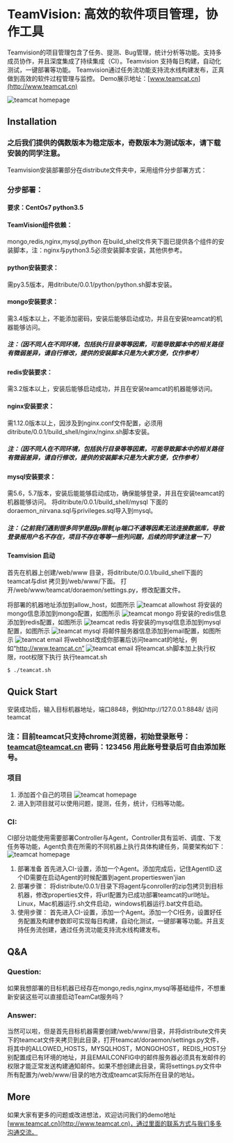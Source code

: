 # TeamVision: 高效的软件项目管理，协作工具

Teamvision的项目管理包含了任务、提测、Bug管理，统计分析等功能。支持多成员协作，并且深度集成了持续集成（CI）。Teamvision 支持每日构建，自动化测试，一键部署等功能。 Teamvision通过任务流功能支持流水线构建发布，正真做到高效的软件过程管理与监控。
Demo展示地址：[www.teamcat.cn](http://www.teamcat.cn)

![teamcat homepage](screenshots/Teamcat_homepage.jpg)

## Installation

### 之后我们提供的偶数版本为稳定版本，奇数版本为测试版本，请下载安装的同学注意。

Teamvision安装部署部分在distribute文件夹中，采用组件分步部署方式：

### 分步部署：
#### 要求：CentOs7  python3.5
#### TeamVision组件依赖：
mongo,redis,nginx,mysql,python
在build_shell文件夹下面已提供各个组件的安装脚本，注：nginx与python3.5必须安装脚本安装，其他供参考。
#### python安装要求：
需py3.5版本，用ditribute/0.0.1/python/python.sh脚本安装。
#### mongo安装要求：
需3.4版本以上，不能添加密码，安装后能够启动成功，并且在安装teamcat的机器能够访问。
##### 注：（因不同人在不同环境，包括执行目录等等因素，可能导致脚本中的相关路径有微弱差异，请自行修改，提供的安装脚本只是为大家方便，仅作参考）
#### redis安装要求：
需3.2版本以上，安装后能够启动成功，并且在安装teamcat的机器能够访问。
#### nginx安装要求：
需1.12.0版本以上，因涉及到nginx.conf文件配置，必须用ditribute/0.0.1/build_shell/nginx/nginx.sh脚本安装。
##### 注：（因不同人在不同环境，包括执行目录等等因素，可能导致脚本中的相关路径有微弱差异，请自行修改，提供的安装脚本只是为大家方便，仅作参考）
#### mysql安装要求：
需5.6，5.7版本，安装后能能够启动成功，确保能够登录，并且在安装teamcat的机器能够访问。
将ditribute/0.0.1/build_shell/mysql 下面的doraemon_nirvana.sql与privileges.sql导入到mysql。
##### 注：（之前我们遇到很多同学是因ip限制,ip端口不通等因素无法连接数据库，导致登录报用户名不存在，项目不存在等等一些列问题，后续的同学请注意一下）
#### Teamvision 启动
首先在机器上创建/web/www 目录，将ditribute/0.0.1/build_shell下面的 teamcat与dist 拷贝到/web/www/下面。
打开/web/www/teamcat/doraemon/settings.py，修改配置文件。

将部署的机器地址添加到allow_host，如图所示
![teamcat allowhost](screenshots/settings_allowhost.jpg)
将安装的mongo信息添加到mongo配置，如图所示
![teamcat mongo](screenshots/settings_mongo.jpg)
将安装的redis信息添加到redis配置，如图所示
![teamcat redis](screenshots/settings_redis.jpg)
将安装的mysql信息添加到mysql配置，如图所示
![teamcat mysql](screenshots/settings_mysql.jpg)
将邮件服务器信息添加到email配置，如图所示
![teamcat email](screenshots/settings_email.jpg)
将webhost改成你部署后访问teamcat的地址，例如“http://www.teamcat.cn”
![teamcat email](screenshots/settings_webhost.jpg)
将teamcat.sh脚本加上执行权限，root权限下执行
   执行teamcat.sh
   
   ```sh
   $ ./teamcat.sh
   ```

## Quick Start

   安装成功后，输入目标机器地址，端口8848，例如http://127.0.0.1:8848/ 访问teamcat
   
### 注：目前teamcat只支持chrome浏览器，初始登录账号：teamcat@teamcat.cn 密码：123456  用此账号登录后可自由添加账号。

### 项目
1. 添加首个自己的项目
![teamcat homepage](screenshots/Teamcat_program.jpg)
2. 进入到项目就可以使用问题，提测，任务，统计，归档等功能。
### CI:
   CI部分功能使用需要部署Controller与Agent，Controller具有监听、调度、下发任务等功能，Agent负责在所需的不同机器上执行具体构建任务，简要架构如下：
![teamcat homepage](screenshots/Teamcat_CI.jpg)
1. 部署准备
          首先进入CI-设置，添加一个Agent。添加完成后，记住AgentID.这个ID需要在启动Agent的时候配置到agent.propertieswen'jian
3. 部署步骤：
   将distribute/0.0.1/目录下将agent与conroller的zip包拷贝到目标机器，修改properties文件，将url配置为已成功部署teamcat的url地址。Linux，Mac机器运行.sh文件启动，windows机器运行.bat文件启动。
3. 使用步骤：
   首先进入CI-设置，添加一个Agent。添加一个CI任务，设置好任务配置及构建参数即可实现每日构建，自动化测试，一键部署等功能。并且支持任务流创建，通过任务流功能支持流水线构建发布。

## Q&A
### Question:
如果我想部署的目标机器已经存在mongo,redis,nginx,mysql等基础组件，不想重新安装这些可以直接启动TeamCat服务吗？

### Answer:
当然可以啦，但是首先目标机器需要创建/web/www/目录，并将distribute文件夹下的teamcat文件夹拷贝到此目录，打开teamcat/doraemon/settings.py文件，将其中的ALLOWED_HOSTS，MYSQLHOST，MONGOHOST，REDIS_HOST分别配置成已有环境的地址，并且EMAILCONFIG中的邮件服务器必须具有发邮件的权限才能正常发送构建通知邮件。如果不想创建此目录，需将settings.py文件中所有配置为/web/www/目录的地方改成teamcat实际所在目录的地址。

## More

如果大家有更多的问题或改进想法，欢迎访问我们的demo地址[www.teamcat.cn](http://www.teamcat.cn)，通过里面的联系方式与我们多多沟通交流。

